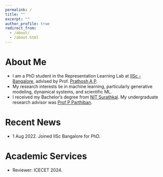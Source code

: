 ```yaml
---
permalink: /
title: ""
excerpt: ""
author_profile: true
redirect_from: 
  - /about/
  - /about.html
---
```


# About Me
* I am a PhD student in the Representation Learning Lab at [IISc - Bangalore](https://iisc.ac.in/), advised by Prof. [Prathosh A P](https://eecs.iisc.ac.in/people/prathosh-a-p/).
* My research interests lie in machine learning, particularly generative modeling, dynamical systems, and scientific ML.
* I received my Bachelor’s degree from [NIT Surathkal](https://www.nitk.ac.in/). My undergraduate research advisor was [Prof P Parthiban](https://eee.nitk.ac.in/professor/PP).

# Recent News
* 1 Aug 2022. Joined IISc Bangalore for PhD.

# Academic Services
* Reviewer: ICECET 2024.

